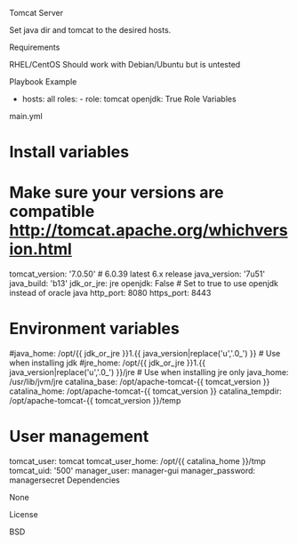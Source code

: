 Tomcat Server

Set java dir and tomcat to the desired hosts.

Requirements

RHEL/CentOS Should work with Debian/Ubuntu but is untested

Playbook Example

- hosts: all
  roles:
      - role: tomcat 
            openjdk: True
Role Variables

main.yml

# Install variables
# Make sure your versions are compatible http://tomcat.apache.org/whichversion.html
tomcat_version: '7.0.50' # 6.0.39 latest 6.x release
java_version: '7u51'
java_build: 'b13'
jdk_or_jre: jre
openjdk: False # Set to true to use openjdk instead of oracle java
http_port: 8080
https_port: 8443

# Environment variables
#java_home: /opt/{{ jdk_or_jre }}1.{{ java_version|replace('u','.0_') }} # Use when installing jdk
#jre_home: /opt/{{ jdk_or_jre }}1.{{ java_version|replace('u','.0_') }}/jre # Use when installing jre only
java_home: /usr/lib/jvm/jre
catalina_base: /opt/apache-tomcat-{{ tomcat_version }}
catalina_home: /opt/apache-tomcat-{{ tomcat_version }}
catalina_tempdir: /opt/apache-tomcat-{{ tomcat_version }}/temp

# User management
tomcat_user: tomcat
tomcat_user_home: /opt/{{ catalina_home }}/tmp
tomcat_uid: '500'
manager_user: manager-gui
manager_password: managersecret
Dependencies

None

License

BSD

